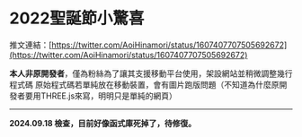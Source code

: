 # 2022聖誕節小驚喜
推文連結：[https://twitter.com/AoiHinamori/status/1607407707505692672](https://twitter.com/AoiHinamori/status/1607407707505692672)

**本人非原開發者**，僅為粉絲為了讓其支援移動平台使用，架設網站並稍微調整幾行程式碼
原始程式碼若單純放在移動裝置，會有圖片跑版問題（不知道為什麼原開發者要用THREE.js來寫，明明只是單純的網頁）

---

**2024.09.18 檢查，目前好像函式庫死掉了，待修復。**
